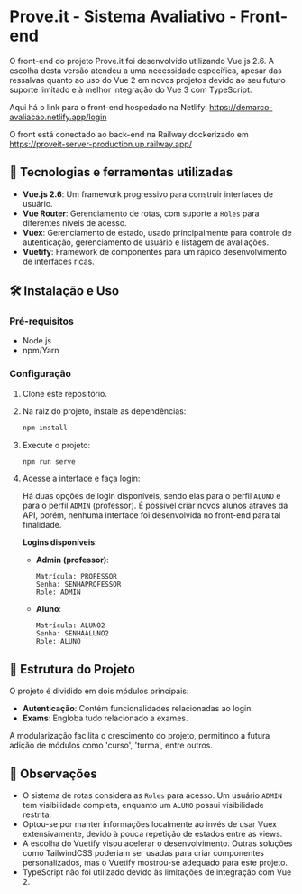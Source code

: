 # Prove.it - Sistema Avaliativo - Front-end

O front-end do projeto Prove.it foi desenvolvido utilizando Vue.js 2.6. A escolha desta versão atendeu a uma necessidade específica, apesar das ressalvas quanto ao uso do Vue 2 em novos projetos devido ao seu futuro suporte limitado e à melhor integração do Vue 3 com TypeScript. 

Aqui há o link para o front-end hospedado na Netlify: https://demarco-avaliacao.netlify.app/login 

O front está conectado ao back-end na Railway dockerizado em https://proveit-server-production.up.railway.app/

## 🚀 Tecnologias e ferramentas utilizadas

- **Vue.js 2.6**: Um framework progressivo para construir interfaces de usuário.
- **Vue Router**: Gerenciamento de rotas, com suporte a `Roles` para diferentes níveis de acesso.
- **Vuex**: Gerenciamento de estado, usado principalmente para controle de autenticação, gerenciamento de usuário e listagem de avaliações.
- **Vuetify**: Framework de componentes para um rápido desenvolvimento de interfaces ricas.

## 🛠️ Instalação e Uso

### Pré-requisitos

- Node.js
- npm/Yarn

### Configuração

1. Clone este repositório.
2. Na raiz do projeto, instale as dependências:
   ```bash
   npm install
   ```

3. Execute o projeto:
   ```bash
   npm run serve
   ```

4. Acesse a interface e faça login:

   Há duas opções de login disponíveis, sendo elas para o perfil `ALUNO` e para o perfil `ADMIN` (professor). É possível criar novos alunos através da API, porém, nenhuma interface foi desenvolvida no front-end para tal finalidade.

   **Logins disponíveis**:

   - **Admin (professor)**:
     ```
     Matrícula: PROFESSOR
     Senha: SENHAPROFESSOR
     Role: ADMIN
     ```

   - **Aluno**:
     ```
     Matrícula: ALUNO2
     Senha: SENHAALUNO2
     Role: ALUNO
     ```

## 📁 Estrutura do Projeto

O projeto é dividido em dois módulos principais:

- **Autenticação**: Contém funcionalidades relacionadas ao login.
- **Exams**: Engloba tudo relacionado a exames.

A modularização facilita o crescimento do projeto, permitindo a futura adição de módulos como 'curso', 'turma', entre outros.

## 📝 Observações

- O sistema de rotas considera as `Roles` para acesso. Um usuário `ADMIN` tem visibilidade completa, enquanto um `ALUNO` possui visibilidade restrita.
- Optou-se por manter informações localmente ao invés de usar Vuex extensivamente, devido à pouca repetição de estados entre as views.
- A escolha do Vuetify visou acelerar o desenvolvimento. Outras soluções como TailwindCSS poderiam ser usadas para criar componentes personalizados, mas o Vuetify mostrou-se adequado para este projeto.
- TypeScript não foi utilizado devido às limitações de integração com Vue 2.

